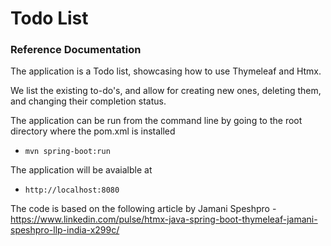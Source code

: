 # Todo List

### Reference Documentation
The application is a Todo list, showcasing how to use Thymeleaf and Htmx.

We list the existing to-do's, and allow for creating new ones, deleting them, and changing their completion status.

The application can be run from the command line by going to the root directory where the pom.xml is installed 
* `mvn spring-boot:run`

The application will be avaialble at 
* `http://localhost:8080`

The code is based on the following article by Jamani Speshpro - https://www.linkedin.com/pulse/htmx-java-spring-boot-thymeleaf-jamani-speshpro-llp-india-x299c/ 
